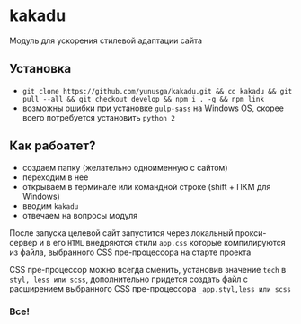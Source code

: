 # kakadu

Модуль для ускорения стилевой адаптации сайта

## Установка
* ```git clone https://github.com/yunusga/kakadu.git && cd kakadu && git pull --all && git checkout develop && npm i . -g && npm link```
* возможны ошибки при установке ```gulp-sass``` на Windows OS, скорее всего потребуется установить ```python 2```

## Как рабоатет?

* создаем папку (желательно одноименную с сайтом)
* переходим в нее
* открываем в терминале или командной строке (shift + ПКМ для Windows)
* вводим ```kakadu```
* отвечаем на вопросы модуля

После запуска целевой сайт запустится через локальный прокси-сервер и в его ```HTML``` внедряются стили ```app.css``` которые компилируются из файла, выбранного CSS пре-процессора на старте проекта

CSS пре-процессор можно всегда сменить, установив значение ```tech``` в ```styl, less или scss```, дополнительно придется создать файл с расширением выбранного CSS пре-процессора ```_app.styl,less или scss```

### Все!
